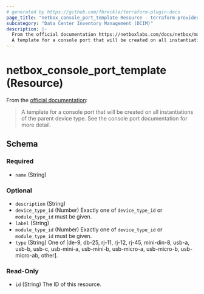 ```yaml
---
# generated by https://github.com/fbreckle/terraform-plugin-docs
page_title: "netbox_console_port_template Resource - terraform-provider-netbox"
subcategory: "Data Center Inventory Management (DCIM)"
description: |-
  From the official documentation https://netboxlabs.com/docs/netbox/models/dcim/consoleporttemplate/:
  A template for a console port that will be created on all instantiations of the parent device type. See the console port documentation for more detail.
---
```


# netbox_console_port_template (Resource)

From the [official documentation](https://netboxlabs.com/docs/netbox/models/dcim/consoleporttemplate/):

> A template for a console port that will be created on all instantiations of the parent device type. See the console port documentation for more detail.



<!-- schema generated by tfplugindocs -->
## Schema

### Required

- `name` (String)

### Optional

- `description` (String)
- `device_type_id` (Number) Exactly one of `device_type_id` or `module_type_id` must be given.
- `label` (String)
- `module_type_id` (Number) Exactly one of `device_type_id` or `module_type_id` must be given.
- `type` (String) One of [de-9, db-25, rj-11, rj-12, rj-45, mini-din-8, usb-a, usb-b, usb-c, usb-mini-a, usb-mini-b, usb-micro-a, usb-micro-b, usb-micro-ab, other].

### Read-Only

- `id` (String) The ID of this resource.



